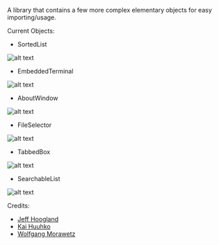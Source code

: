 A library that contains a few more complex elementary objects for easy importing/usage.

Current Objects:

- SortedList 

![alt text](https://www.enlightenment.org/ss/e-550e481ac09c94.28813425.png "SortedList")

- EmbeddedTerminal 

![alt text](https://www.enlightenment.org/ss/e-54ca23811cf6e3.06249212.png "EmbeddedTerminal") 

- AboutWindow

![alt text](http://www.enlightenment.org/ss/e-54cc6a63664aa5.62469556.png "AboutWindow")

- FileSelector

![alt text](https://www.enlightenment.org/ss/e-550e47faa29009.96396030.png "FileSelector")

- TabbedBox

![alt text](https://www.enlightenment.org/ss/e-550e47dbb37520.39053036.png "TabbedBox")

- SearchableList

![alt text](http://www.enlightenment.org/ss/e-563689363f47b8.13740731.jpg "SearchableList")

Credits: 
- [Jeff Hoogland](http://www.jeffhoogland.com/)
- [Kai Huuhko](https://github.com/kaihu)
- [Wolfgang Morawetz](https://github.com/wfx/)

